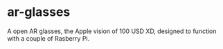 # ar-glasses
A open AR glasses, the Apple vision of 100 USD XD,  designed to function with a couple of Rasberry Pi.
